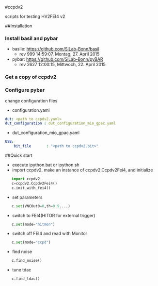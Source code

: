 #ccpdv2

scripts for testing HV2FEI4 v2

##Installation

### Install basil and pybar

- basile: https://github.com/SiLab-Bonn/basil 
  - rev 999 14:59:07, Montag, 27. April 2015
- pybar: https://github.com/SiLab-Bonn/pyBAR
  - rev 2627 12:00:15, Mittwoch, 22. April 2015

### Get a copy of ccpdv2

### Configure pybar

change configuration files
- configuration.yaml
```yaml
dut: <path to ccpdv2.yaml>
dut_configuration : dut_configuration_mio_gpac.yaml 
```
- dut_configuration_mio_gpac.yaml
```yaml
USB:
    bit_file       : "<path to ccpdv2.bit>"
```

##Quick start

- execute ipython.bat or ipython.sh
- import ccpdv2, make an instance of ccpdv2.Ccpdv2Fei4, and initialize
```python
   import ccpdv2
   c=ccpdv2.Ccpdv2Fei4()
   c.init_with_fei4()
```
- set parameters
```python
   c.set(VNCOut0=0,th=0.9....)
```
- switch to FEI4(HITOR for external trigger)
```python
   c.set(mode="hitmon")
```
- switch off FEI4 and read with Monitor
```python
   c.set(mode="ccpd")
```
- find noise
```python
   c.find_noise()
```
- tune tdac
```python
   c.find_tdac()
```